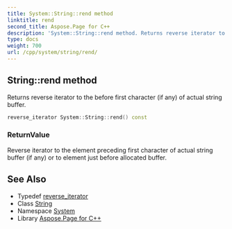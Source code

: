```yaml
---
title: System::String::rend method
linktitle: rend
second_title: Aspose.Page for C++
description: 'System::String::rend method. Returns reverse iterator to the before first character (if any) of actual string buffer in C++.'
type: docs
weight: 700
url: /cpp/system/string/rend/
---
```

## String::rend method


Returns reverse iterator to the before first character (if any) of actual string buffer.

```cpp
reverse_iterator System::String::rend() const
```


### ReturnValue

Reverse iterator to the element preceding first character of actual string buffer (if any) or to element just before allocated buffer.

## See Also

* Typedef [reverse_iterator](../reverse_iterator/)
* Class [String](../)
* Namespace [System](../../)
* Library [Aspose.Page for C++](../../../)
